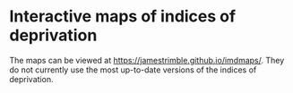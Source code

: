 # Interactive maps of indices of deprivation

The maps can be viewed at https://jamestrimble.github.io/imdmaps/. They do not
currently use the most up-to-date versions of the indices of deprivation.

